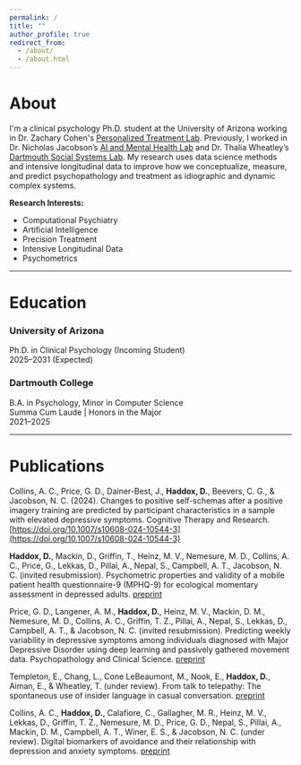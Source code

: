 ```yaml
---
permalink: /
title: ""
author_profile: true
redirect_from: 
  - /about/
  - /about.html
---
```


# About
I'm a clinical psychology Ph.D. student at the University of Arizona working in Dr. Zachary Cohen's [Personalized Treatment Lab](https://sites.arizona.edu/personalized-treatment-lab/). Previously, I worked in Dr. Nicholas Jacobson’s [AI and Mental Health Lab](https://geiselmed.dartmouth.edu/jacobsonlab/) and Dr. Thalia Wheatley’s [Dartmouth Social Systems Lab](http://www.wheatlab.com). My research uses data science methods and intensive longitudinal data to improve how we conceptualize, measure, and predict psychopathology and treatment as idiographic and dynamic complex systems.

**Research Interests:** 
- Computational Psychiatry
- Artificial Intelligence
- Precision Treatment
- Intensive Longitudinal Data
- Psychometrics

---

# Education

### University of Arizona
Ph.D. in Clinical Psychology (Incoming Student)  
2025–2031 (Expected)  

### Dartmouth College
B.A. in Psychology, Minor in Computer Science  
Summa Cum Laude | Honors in the Major  
2021–2025

---

# Publications

Collins, A. C., Price, G. D., Dainer-Best, J., **Haddox, D.**, Beevers, C. G., & Jacobson, N. C. (2024). Changes to positive self-schemas after a positive imagery training are predicted by participant characteristics in a sample with elevated depressive symptoms. Cognitive Therapy and Research. [https://doi.org/10.1007/s10608-024-10544-3](https://doi.org/10.1007/s10608-024-10544-3)

**Haddox, D.**, Mackin, D., Griffin, T., Heinz, M. V., Nemesure, M. D., Collins, A. C., Price, G., Lekkas, D., Pillai, A., Nepal, S., Campbell, A. T., Jacobson, N. C. (invited resubmission). Psychometric properties and validity of a mobile patient health questionnaire-9 (MPHQ-9) for ecological momentary assessment in depressed adults. [preprint](https://osf.io/preprints/osf/rfvy5)

Price, G. D., Langener, A. M., **Haddox, D.**, Heinz, M. V., Mackin, D. M., Nemesure, M. D., Collins, A. C., Griffin, T. Z., Pillai, A., Nepal, S., Lekkas, D., Campbell, A. T., & Jacobson, N. C. (invited resubmission). Predicting weekly variability in depressive symptoms among individuals diagnosed with Major Depressive Disorder using deep learning and passively gathered movement data. Psychopathology and Clinical Science. [preprint](https://osf.io/wcrq8)

Templeton, E., Chang, L., Cone LeBeaumont, M., Nook, E., **Haddox, D.**, Aiman, E., & Wheatley, T. (under review). From talk to telepathy: The spontaneous use of insider language in casual conversation. [preprint](https://osf.io/preprints/psyarxiv/g38cx)

Collins, A. C., **Haddox, D.**, Calafiore, C., Gallagher, M. R., Heinz, M. V., Lekkas, D., Griffin, T. Z., Nemesure, M. D., Price, G. D., Nepal, S., Pillai, A., Mackin, D. M., Campbell, A. T., Winer, E. S., & Jacobson, N. C. (under review). Digital biomarkers of avoidance and their relationship with depression and anxiety symptoms. [preprint](https://osf.io/preprints/osf/v4wzr_v1)

<!-- {% assign journal_pubs = site.publications
   | where: "category", "manuscripts"
   | sort: "date"
   | reverse %}

{% for post in journal_pubs %}
{% include archive-single.html %}
{% endfor %} -->